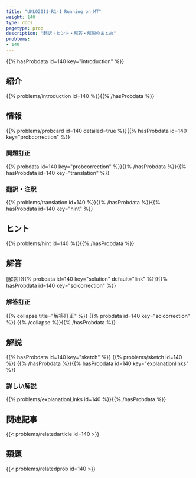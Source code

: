 ```yaml
---
title: "UKLO2011-R1-1 Running on MT"
weight: 140
type: docs
pagetype: prob
description: "翻訳・ヒント・解答・解説のまとめ"
problems: 
- 140
---
```


{{% hasProbdata id=140 key="introduction" %}}

## 紹介

{{% problems/introduction id=140 %}}{{% /hasProbdata %}}

## 情報

{{% problems/probcard id=140 detailed=true %}}{{% hasProbdata id=140 key="probcorrection" %}}

### 問題訂正

{{% probdata id=140 key="probcorrection" %}}{{% /hasProbdata %}}{{% hasProbdata id=140 key="translation" %}}

### 翻訳・注釈

{{% problems/translation id=140 %}}{{% /hasProbdata %}}{{% hasProbdata id=140 key="hint" %}}

## ヒント

{{% problems/hint id=140 %}}{{% /hasProbdata %}}

## 解答

[解答]({{% probdata id=140 key="solution" default="link" %}}){{% hasProbdata id=140 key="solcorrection" %}}

### 解答訂正

{{% collapse title="解答訂正" %}}
{{% probdata id=140 key="solcorrection" %}}
{{% /collapse %}}{{% /hasProbdata %}}

## 解説

{{% hasProbdata id=140 key="sketch" %}}
{{% problems/sketch id=140 %}}
{{% /hasProbdata %}}{{% hasProbdata id=140 key="explanationlinks" %}}

### 詳しい解説

{{% problems/explanationLinks id=140 %}}{{% /hasProbdata %}}

## 関連記事

{{< problems/relatedarticle id=140 >}}

## 類題

{{< problems/relatedprob id=140 >}}
